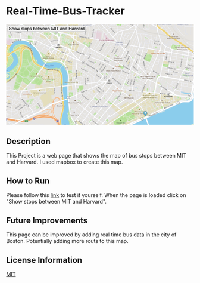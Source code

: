 # Real-Time-Bus-Tracker

<img src= "map.png"/>

## Description 
This Project is a web page that shows the map of bus stops between MIT and Harvard. I used mapbox to create this map.

## How to Run 
Please follow this [link](https://oksanawalters.github.io/Real-Time-Bus-Tracker/) to test it yourself. When the page is loaded click on "Show stops between MIT and Harvard".

## Future Improvements 
This page can be improved by adding real time bus data in the city of Boston. Potentially adding more routs to this map.

## License Information
[MIT](https://choosealicense.com/licenses/mit/)
